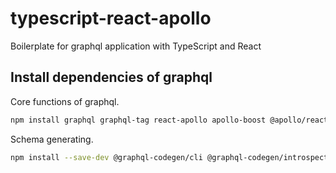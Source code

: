 # typescript-react-apollo

Boilerplate for graphql application with TypeScript and React

## Install dependencies of graphql

Core functions of graphql.

```sh
npm install graphql graphql-tag react-apollo apollo-boost @apollo/react-hooks apollo-server
```

Schema generating.

```sh
npm install --save-dev @graphql-codegen/cli @graphql-codegen/introspection @graphql-codegen/typescript @graphql-codegen/typescript-operations @graphql-codegen/typescript-resolvers @graphql-codegen/typescript-react-apollo
```
